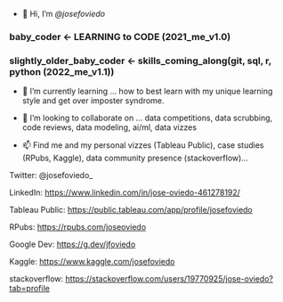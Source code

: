 - 👋 Hi, I’m *@josefoviedo*


### baby_coder <- LEARNING to CODE (2021_me_v1.0)

### slightly_older_baby_coder <- skills_coming_along(git, sql, r, python (2022_me_v1.1))



* 🌱 I’m currently learning ... how to best learn with my unique learning style and get over imposter syndrome. 


* 💞️ I’m looking to collaborate on ... data competitions, data scrubbing, code reviews, data modeling, ai/ml, data vizzes


* 📫 Find me and my personal vizzes (Tableau Public), case studies (RPubs, Kaggle), data community presence (stackoverflow)...


Twitter: @josefoviedo_

LinkedIn: https://www.linkedin.com/in/jose-oviedo-461278192/

Tableau Public: https://public.tableau.com/app/profile/josefoviedo

RPubs: https://rpubs.com/joseoviedo

Google Dev: https://g.dev/jfoviedo

Kaggle: https://www.kaggle.com/josefoviedo

stackoverflow: https://stackoverflow.com/users/19770925/jose-oviedo?tab=profile
